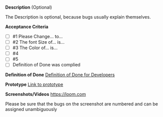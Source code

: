 **Description** (Optional)

The Description is optional, because bugs usually explain themselves.

**Acceptance Criteria**

- [ ] #1 Please Change... to...
- [ ] #2 The font Size of... is...
- [ ] #3 The Color of... is...
- [ ] #4
- [ ] #5
- [ ] Definition of Done was complied

**Definition of Done**
[Definition of Done for Developers](https://github.com/swoo-digital/wiki/blob/main/guideline-developer.md)

**Prototype**
[Link to prototype](https://framer.com)

**Screenshots/Videos**
https://loom.com

Please be sure that the bugs on the screenshot are numbered and can be assigned unambiguously
